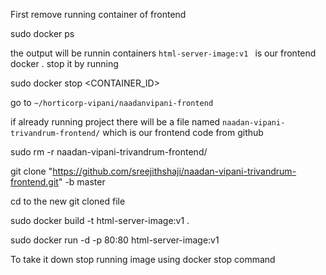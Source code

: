 


First remove running container of frontend 

sudo docker ps 

the output will be runnin containers `html-server-image:v1 ` is our frontend docker . 
stop it by running 

sudo docker stop <CONTAINER_ID>



go to `~/horticorp-vipani/naadanvipani-frontend`

if already running project there will be a file named `naadan-vipani-trivandrum-frontend/` which is our frontend code from github


sudo rm -r naadan-vipani-trivandrum-frontend/

git clone "https://github.com/sreejithshaji/naadan-vipani-trivandrum-frontend.git" -b master


cd to the new git cloned file 

sudo docker build -t html-server-image:v1 .

sudo docker run -d -p 80:80 html-server-image:v1

To take it down stop running image using docker stop command 